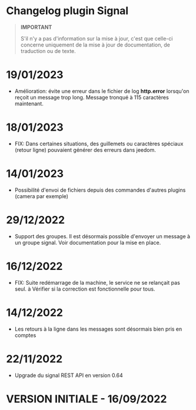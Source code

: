 # Changelog plugin Signal  
  
    
> **IMPORTANT**  
>    
> S'il n'y a pas d'information sur la mise à jour, c'est que celle-ci concerne uniquement de la mise à jour de documentation, de traduction ou de texte.  
  
# 19/01/2023  
  - Amélioration: évite une erreur dans le fichier de log **http.error** lorsqu'on reçoit un message trop long. Message tronqué à 115 caractères maintenant.
# 18/01/2023  
  - FIX: Dans certaines situations, des guillemets ou caractères spéciaux (retour ligne) pouvaient générer des erreurs dans jeedom.  
  
# 14/01/2023  
  - Possibilité d'envoi de fichiers depuis des commandes d'autres plugins (camera par exemple)  

# 29/12/2022  
  - Support des groupes. Il est désormais possible d'envoyer un message à un groupe signal. Voir documentation pour la mise en place.  

# 16/12/2022  
  - FIX: Suite redémarrage de la machine, le service ne se relançait pas seul. à Vérifier si la correction est fonctionnelle pour tous.  

# 14/12/2022  
  - Les retours à la ligne dans les messages sont désormais bien pris en comptes  
  
# 22/11/2022  
  - Upgrade du signal REST API en version 0.64  

# VERSION INITIALE - 16/09/2022
